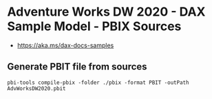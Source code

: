 # Adventure Works DW 2020 - DAX Sample Model - PBIX Sources

- <https://aka.ms/dax-docs-samples>

## Generate PBIT file from sources

    pbi-tools compile-pbix -folder ./pbix -format PBIT -outPath AdvWorksDW2020.pbit
